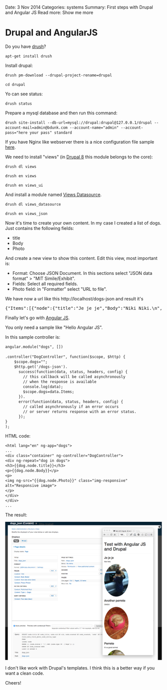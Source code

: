 Date: 3 Nov 2014
Categories: systems
Summary: First steps with Drupal and Angular JS
Read more: Show me more

# Drupal and AngularJS

Do you have [drush][drush]?

<pre><code>apt-get install drush</code></pre>

Install drupal:

<pre><code>drush pm-download --drupal-project-rename=drupal</code></pre>

<pre><code>cd drupal</code></pre>

Yo can see status:

<pre><code>drush status</code></pre>

Prepare a mysql database and then run this command:

<pre><code>drush site-install --db-url=mysql://drupal:drupal@127.0.0.1/drupal --account-mail=admin@bdunk.com --account-name="admin" --account-pass="here your pass" standard</code></pre>

If you have Nginx like webserver there is a nice configuration file sample [here][here].

We need to install "views" (in [Drupal 8][drupal8] this module belongs to the core):

<pre><code>drush dl views</code></pre>

<pre><code>drush en views</code></pre>

<pre><code>drush en views_ui</code></pre>

And install a module named [Views Datasource][views_datasource].


<pre><code>drush dl views_datasource</code></pre>

<pre><code>drush en views_json</code></pre>

Now it's time to create your own content. In my case I created a list of dogs. Just contains the following fields: 

- title 
- Body 
- Photo

And create a new view to show this content. Edit this view, most important is:

- Format: Choose JSON Document. In this sections select "JSON data format" > "MIT Simile/Exhibit".
- Fields: Select all required fields.
- Photo field: in "Formatter" select "URL to file".

We have now a url like this http://localhost/dogs-json and result it's

<pre>
{"Items":[{"node":{"title":"Je je je","Body":"Niki Niki.\n","Post date":"Monday, November 3, 2014 - 18:54","Photo":"http:\/\/192.168.0.21:81\/sites\/default\/files\/perrete_abrazo.jpg"},"label":"Item","type":"node"},{"node":{"title":"Another perrete","Body":"OMG!!!\n","Post date":"Monday, November 3, 2014 - 15:04","Photo":"http:\/\/192.168.0.21:81\/sites\/default\/files\/perrete_comida.jpg"},"label":"Item","type":"node"},{"node":{"title":"Perrete","Body":"It's a good animal\n","Post date":"Monday, November 3, 2014 - 14:52","Photo":"http:\/\/192.168.0.21:81\/sites\/default\/files\/perrete_guarrindongo.jpg"},"label":"Item","type":"node"}]}
</pre>

Finally let's go with [Angular JS][angularjs].

You only need a sample like "Hello Angular JS".

In this sample controller is:

<pre><code>angular.module("dogs", [])

.controller("DogController", function($scope, $http) {
	$scope.dogs="";
	$http.get('/dogs-json').
	  success(function(data, status, headers, config) {
	    // this callback will be called asynchronously
	    // when the response is available
	    console.log(data);
	    $scope.dogs=data.Items;   
	  }).
	  error(function(data, status, headers, config) {
	    // called asynchronously if an error occurs
	    // or server returns response with an error status.
	  });	
}
);</code></pre>

HTML code:

<pre><code>&lt;html lang=&quot;en&quot; ng-app=&quot;dogs&quot;&gt; 
...
&lt;div class=&quot;container&quot; ng-controller=&quot;DogController&quot;&gt;
&lt;div ng-repeat=&quot;dog in dogs&quot;&gt;
&lt;h3&gt;{{dog.node.title}}&lt;/h3&gt;
&lt;p&gt;{{dog.node.Body}}&lt;/p&gt; 
&lt;p&gt; 
&lt;img ng-src=&quot;{{dog.node.Photo}}&quot; class=&quot;img-responsive&quot; alt=&quot;Responsive image&quot;&gt; 
&lt;/p&gt; 
&lt;/div&gt; 
&lt;/div&gt;
...</code></pre>

The result:

![drupal_angular]

I don't like work with Drupal's templates. I think this is a better way if you want a clean code.

Cheers!

[drush]: https://github.com/drush-ops/drush
[here]:http://wiki.nginx.org/Drupal
[views_datasource]:https://www.drupal.org/project/views_datasource
[drupal8]:https://www.drupal.org/node/3060/release
[angularjs]:https://angularjs.org/
[drupal_angular]: /attachments/drupal_angular.png "Drupal Angular JS"


